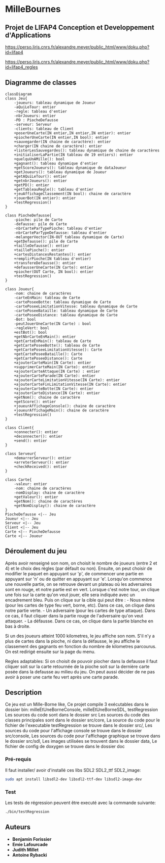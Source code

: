 # MilleBournes

## Projet de LIFAP4 Conception et Developpement d'Applications

<https://perso.liris.cnrs.fr/alexandre.meyer/public_html/www/doku.php?id=lifap4>

<https://perso.liris.cnrs.fr/alexandre.meyer/public_html/www/doku.php?id=lifap4_regles>

## Diagramme de classes

```mermaid
classDiagram
class Jeu{
    -joueurs: tableau dynamique de Joueur
    -aQuiLeTour: entier
    -regle: tableau d'entier
    -nbrJoueurs: entier
    -PD : PiocheDefausse
    -serveur: Serveur
    -clients: tableau de Client
    +poserUneCarte(IN entier,IN entier,IN entier): entier
    +piocherUneCarte(IN entier,IN bool): entier
    +sauvegarder(IN chaine de caractère): entier
    +charger(IN chaine de caractère): entier
    +listerLesSauvegardes(): tableau dynamique de chaine de caractères
    +initialiserLaPartie(IN tableau de 19 entiers): entier
    +quelquUnAMille(): bool
    +gagnant(): tableau dynamique d'entier
    +getScoreJoueurs(): tableau dynamique de dataJoueur
    +getJoueurs(): tableau dynamique de Joueur
    +getAQuiLeTour(): entier
    +getnbrJoueurs(): entier
    +getPD(): entier
    +getTableauRegle(): tableau d'entier
    +jeuAffichageClassement(IN bool): chaine de caractère
    +jouerBot(IN entier): entier
    +testRegression()
}

class PiocheDefausse{
    -pioche: pile de Carte
    -defausse: pile de Carte
    -nbrCarteParTypePioche: tableau d'entier
    -nbrCarteParTypeDefausse: tableau d'entier
    -melangerVector(IN-OUT tableau dynamique de Carte)
    +getDefausse(): pile de Carte
    +tailleDefausse(): entier
    +taillePioche(): entier
    +cartesDistancesRestantes(): entier
    +remplirPioche(IN tableau d'entier)
    +transfereDefausse(): entier
    +defausserUneCarte(IN Carte): entier
    +piocher(OUT Carte, IN bool): entier
    +testRegression()
}

class Joueur{
    -nom: chaine de caractères
    -carteEnMain: tableau de Carte
    -cartePoseeBotte: tableau dynamique de Carte
    -cartePoseeLimitationVitesse: tableau dynamique de Carte
    -cartePoseeBataille: tableau dynamique de Carte
    -cartePoseeDistance: tableau dynamique de Carte
    -Bot: bool
    -peutJouerUneCarte(IN Carte) : bool
    -regleVert: bool
    +estBot(): bool
    +getNbrCarteEnMain(): entier
    +getCarteEnMain(): tableau de Carte
    +getCartePoseeBotte(): tableau de Carte
    +getCartePoseeLimitationVitesse(): Carte
    +getCartePoseeBataille(): Carte
    +getCartePoseeDistance(): Carte
    +ajouterCarteMain(IN Carte): entier
    +supprimerCarteMain(IN Carte): entier
    +ajouterCarteAttaque(IN Carte) : entier
    +ajouterCarteParade(IN Carte): entier
    +ajouterCarteLimitationVitesse(IN Carte): entier
    +ajouterCarteFinLimitationVitesse(IN Carte): entier
    +ajouterCarteBotte(IN Carte): entier
    +ajouterCarteDistance(IN Carte): entier
    +getNom(): chaine de caractère
    +getScore(): entier
    +joueurAffichageConsole(): chaine de caractère
    +joueurAffichageMain(): chaine de caractère
    +testRegression()
}

class Client{
    +connecter(): entier
    +deconnecter(): entier
    +send(): entier
}

class Serveur{
    +demarrerServeur(): entier
    +arreterServeur(): entier
    +checkReceived(): entier
}

class Carte{
    -valeur: entier
    -nom: chaine de caractères
    -nomDisplay: chaine de caractère
    +getValeur(): entier
    +getNom(): chaine de caractères
    +getNomDisplay(): chaine de caractère
}
PiocheDefausse <|-- Jeu
Joueur <|-- Jeu
Serveur <|-- Jeu
Client <|-- Jeu
Carte <|-- PiocheDefausse
Carte <|-- Joueur

```
## Déroulement du jeu

Après avoir renseigné son nom, on choisit le nombre de joueurs (entre 2 et 4) et le choix des règles (par défault ou non). Ensuite, on peut choisir de modifier le paquet en appuyant sur 'p', de commencer une partie en appuyant sur 'n' ou de quitter en appuyant sur 'e'.
Lorsqu'on commence une nouvelle partie, on se retrouve devant un plateau où les adversaires sont en rouge, et notre partie est en vert.
Lorsque c'est notre tour, on clique une fois sur la carte qu'on veut jouer, elle sera indiquée avec un encadrement bleu. 
Puis on clique sur la cible qui peut être :
    - Nous même (pour les cartes de type feu vert, borne, etc). Dans ce cas, on clique dans notre partie verte.
    - Un adversaire (pour les cartes de type attaque). Dans ce cas, il faut cliquer dans la partie rouge de l'adversaire qu'on veut attaquer.
    - La défausse. Dans ce cas, on clique dans la partie blanche en bas à droite.

Si un des joueurs atteint 1000 kilometres, le jeu affiche son nom. S'il n'y a plus de cartes dans la pioche, ni dans la défausse, le jeu affiche le classement des gagnants en fonction du nombre de kilometres parcourus.
On est redirigé ensuite sur la page du menu.

Regles adaptables:
Si on choisit de pouvoir piocher dans la defausse il faut cliquer soit sur la carte retournée de la pioche soit sur la dernière carte posée dans la defausse au milieu du jeu.
On peut aussi décider de ne pas avoir à poser une carte feu vert après une carte parade.


## Description

Ce jeu est un Mille-Borne like,
Ce projet compile 3 exécutables dans le dossier bin: milleEtUneBorneConsole, milleEtUneBorneSDL, testRegression
Les sources du code sont dans le dossier src
Les sources du code des classes principales sont dans le dossier src/core,
La source du code pour le fichier de l'executable testRegression se trouve dans le dossier src/,
Les sources du code pour l'affichage console se trouve dans le dossier src/console,
Les sources du code pour l'affichage graphique se trouve dans le dossier src/sdl,
Les images utilisées se trouvent dans le dossier data,
Le fichier de config de doxygen se trouve dans le dossier doc

### Pré-requis

Il faut installer/ avoir d'installé ces libs SDL2 SDL2_ttf SDL2_image:

```bash
sudo apt install libsdl2-dev libsdl2-ttf-dev libsdl2-image-dev
```

### Test

Les tests de régression peuvent être executé avec la commande suivante:

```bash
./bin/testRegression
```

## Auteurs

- **Benjamin Forissier**
- **Emie Lafourcade**
- **Judith Millet**
- **Antoine Rybacki**
